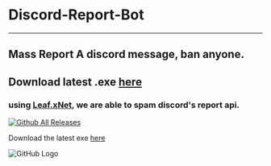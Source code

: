 # Discord-Report-Bot
----------
## Mass Report A discord message, ban anyone.
## Download latest .exe [here](https://github.com/fknMega/Discord-Report-Bot/releases/tag/releases)
### using [Leaf.xNet](https://github.com/csharp-leaf/Leaf.xNet), we are able to spam discord's report api.

[![Github All Releases](https://img.shields.io/github/downloads/fknMega/Discord-Report-Bot/total.svg)]()


Download the latest exe [here](https://github.com/fknMega/Discord-Report-Bot/releases/tag/releases)


![GitHub Logo](https://media0.giphy.com/media/AmM3x597CiOCIHpjr9/giphy.gif?cid=790b7611057fce24cb8d0f4c5efa05ac1e4c8105667dea4d&rid=giphy.gif&ct=g)
